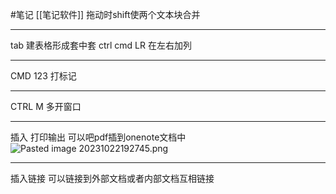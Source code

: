 #笔记 [[笔记软件]]
拖动时shift使两个文本块合并

---
tab 建表格形成套中套
ctrl cmd LR 在左右加列

---
CMD 123 打标记

---

CTRL M 多开窗口

---

插入 打印输出 可以吧pdf插到onenote文档中
![Pasted image 20231022192745.png](Pasted%20image%2020231022192745.png)

---
插入链接 可以链接到外部文档或者内部文档互相链接